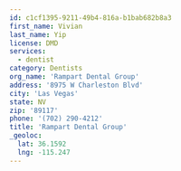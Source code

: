 ```yaml
---
id: c1cf1395-9211-49b4-816a-b1bab682b8a3
first_name: Vivian
last_name: Yip
license: DMD
services:
  - dentist
category: Dentists
org_name: 'Rampart Dental Group'
address: '8975 W Charleston Blvd'
city: 'Las Vegas'
state: NV
zip: '89117'
phone: '(702) 290-4212'
title: 'Rampart Dental Group'
_geoloc:
  lat: 36.1592
  lng: -115.247
---
```

